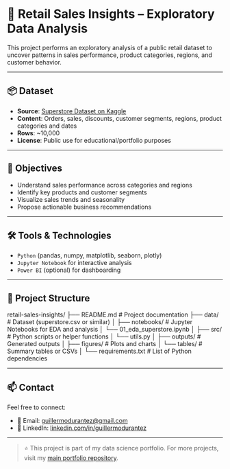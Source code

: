 # 🛒 Retail Sales Insights – Exploratory Data Analysis

This project performs an exploratory analysis of a public retail dataset to uncover patterns in sales performance, product categories, regions, and customer behavior.

---

## 📦 Dataset

- **Source**: [Superstore Dataset on Kaggle](https://www.kaggle.com/datasets/vivek468/superstore-dataset-final)
- **Content**: Orders, sales, discounts, customer segments, regions, product categories and dates
- **Rows**: ~10,000
- **License**: Public use for educational/portfolio purposes

---

## 🎯 Objectives

- Understand sales performance across categories and regions  
- Identify key products and customer segments  
- Visualize sales trends and seasonality  
- Propose actionable business recommendations

---

## 🛠️ Tools & Technologies

- `Python` (pandas, numpy, matplotlib, seaborn, plotly)
- `Jupyter Notebook` for interactive analysis
- `Power BI` (optional) for dashboarding

---

## 📁 Project Structure

retail-sales-insights/
├── README.md # Project documentation
├── data/ # Dataset (superstore.csv or similar)
│
├── notebooks/ # Jupyter Notebooks for EDA and analysis
│ └── 01_eda_superstore.ipynb
│
├── src/ # Python scripts or helper functions
│ └── utils.py
│
├── outputs/ # Generated outputs
│ ├── figures/ # Plots and charts
│ └── tables/ # Summary tables or CSVs
│
└── requirements.txt # List of Python dependencies

---
## 📫 Contact

Feel free to connect:

- 📧 Email: guillermodurantez@gmail.com  
- 🔗 LinkedIn: [linkedin.com/in/guillermodurantez](https://www.linkedin.com/in/guillermodurantez/)  

---

> ⭐ This project is part of my data science portfolio. For more projects, visit my [main portfolio repository](https://github.com/guillermodurantez/portfolio).


